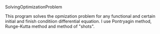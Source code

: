SolvingOptimizationProblem

This program solves the opmization problem for any functional and certain initial and finish conditiion differential equation. I use Pontryagin method, Runge-Kutta method and method of "shots". 
